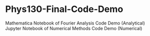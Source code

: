 # Phys130-Final-Code-Demo
Mathematica Notebook of Fourier Analysis Code Demo (Analytical)<br/>
Jupyter Notebook of Numerical Methods Code Demo (Numerical)
